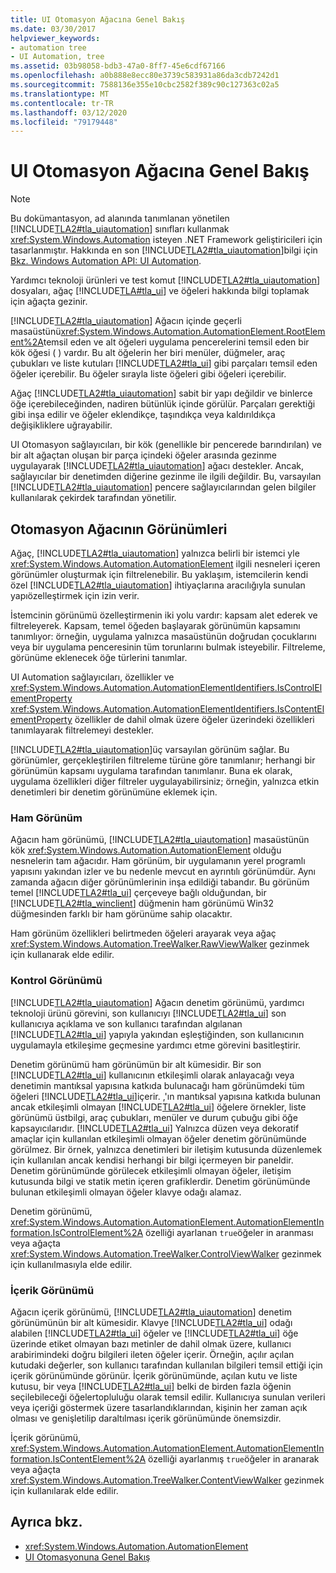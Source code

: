 ```yaml
---
title: UI Otomasyon Ağacına Genel Bakış
ms.date: 03/30/2017
helpviewer_keywords:
- automation tree
- UI Automation, tree
ms.assetid: 03b98058-bdb3-47a0-8ff7-45e6cdf67166
ms.openlocfilehash: a0b888e8ecc80e3739c583931a86da3cdb7242d1
ms.sourcegitcommit: 7588136e355e10cbc2582f389c90c127363c02a5
ms.translationtype: MT
ms.contentlocale: tr-TR
ms.lasthandoff: 03/12/2020
ms.locfileid: "79179448"
---
```

# <a name="ui-automation-tree-overview"></a>UI Otomasyon Ağacına Genel Bakış
> [!NOTE]
> Bu dokümantasyon, ad alanında tanımlanan yönetilen [!INCLUDE[TLA2#tla_uiautomation](../../../includes/tla2sharptla-uiautomation-md.md)] sınıfları kullanmak <xref:System.Windows.Automation> isteyen .NET Framework geliştiricileri için tasarlanmıştır. Hakkında en son [!INCLUDE[TLA2#tla_uiautomation](../../../includes/tla2sharptla-uiautomation-md.md)]bilgi için [Bkz. Windows Automation API: UI Automation](/windows/win32/winauto/entry-uiauto-win32).  
  
 Yardımcı teknoloji ürünleri ve test komut [!INCLUDE[TLA2#tla_uiautomation](../../../includes/tla2sharptla-uiautomation-md.md)] dosyaları, ağaç [!INCLUDE[TLA#tla_ui](../../../includes/tlasharptla-ui-md.md)] ve öğeleri hakkında bilgi toplamak için ağaçta gezinir.  
  
 [!INCLUDE[TLA2#tla_uiautomation](../../../includes/tla2sharptla-uiautomation-md.md)] Ağacın içinde geçerli masaüstünü<xref:System.Windows.Automation.AutomationElement.RootElement%2A>temsil eden ve alt öğeleri uygulama pencerelerini temsil eden bir kök öğesi ( ) vardır. Bu alt öğelerin her biri menüler, düğmeler, araç çubukları ve liste kutuları [!INCLUDE[TLA2#tla_ui](../../../includes/tla2sharptla-ui-md.md)] gibi parçaları temsil eden öğeler içerebilir. Bu öğeler sırayla liste öğeleri gibi öğeleri içerebilir.  
  
 Ağaç [!INCLUDE[TLA2#tla_uiautomation](../../../includes/tla2sharptla-uiautomation-md.md)] sabit bir yapı değildir ve binlerce öğe içerebileceğinden, nadiren bütünlük içinde görülür. Parçaları gerektiği gibi inşa edilir ve öğeler eklendikçe, taşındıkça veya kaldırıldıkça değişikliklere uğrayabilir.  
  
 UI Otomasyon sağlayıcıları, bir kök (genellikle bir pencerede barındırılan) ve bir alt ağaçtan oluşan bir parça içindeki öğeler arasında gezinme uygulayarak [!INCLUDE[TLA2#tla_uiautomation](../../../includes/tla2sharptla-uiautomation-md.md)] ağacı destekler. Ancak, sağlayıcılar bir denetimden diğerine gezinme ile ilgili değildir. Bu, varsayılan [!INCLUDE[TLA2#tla_uiautomation](../../../includes/tla2sharptla-uiautomation-md.md)] pencere sağlayıcılarından gelen bilgiler kullanılarak çekirdek tarafından yönetilir.  
  
<a name="uiautomation_tree_view"></a>
## <a name="views-of-the-automation-tree"></a>Otomasyon Ağacının Görünümleri  
 Ağaç, [!INCLUDE[TLA2#tla_uiautomation](../../../includes/tla2sharptla-uiautomation-md.md)] yalnızca belirli bir istemci yle <xref:System.Windows.Automation.AutomationElement> ilgili nesneleri içeren görünümler oluşturmak için filtrelenebilir. Bu yaklaşım, istemcilerin kendi özel [!INCLUDE[TLA2#tla_uiautomation](../../../includes/tla2sharptla-uiautomation-md.md)] ihtiyaçlarına aracılığıyla sunulan yapıözelleştirmek için izin verir.  
  
 İstemcinin görünümü özelleştirmenin iki yolu vardır: kapsam alet ederek ve filtreleyerek. Kapsam, temel öğeden başlayarak görünümün kapsamını tanımlıyor: örneğin, uygulama yalnızca masaüstünün doğrudan çocuklarını veya bir uygulama penceresinin tüm torunlarını bulmak isteyebilir. Filtreleme, görünüme eklenecek öğe türlerini tanımlar.  
  
 UI Automation sağlayıcıları, özellikler ve <xref:System.Windows.Automation.AutomationElementIdentifiers.IsControlElementProperty> <xref:System.Windows.Automation.AutomationElementIdentifiers.IsContentElementProperty> özellikler de dahil olmak üzere öğeler üzerindeki özellikleri tanımlayarak filtrelemeyi destekler.  
  
 [!INCLUDE[TLA2#tla_uiautomation](../../../includes/tla2sharptla-uiautomation-md.md)]üç varsayılan görünüm sağlar. Bu görünümler, gerçekleştirilen filtreleme türüne göre tanımlanır; herhangi bir görünümün kapsamı uygulama tarafından tanımlanır. Buna ek olarak, uygulama özellikleri diğer filtreler uygulayabilirsiniz; örneğin, yalnızca etkin denetimleri bir denetim görünümüne eklemek için.  
  
<a name="uiautomation_raw_view"></a>
### <a name="raw-view"></a>Ham Görünüm  
 Ağacın ham görünümü, [!INCLUDE[TLA2#tla_uiautomation](../../../includes/tla2sharptla-uiautomation-md.md)] masaüstünün kök <xref:System.Windows.Automation.AutomationElement> olduğu nesnelerin tam ağacıdır. Ham görünüm, bir uygulamanın yerel programlı yapısını yakından izler ve bu nedenle mevcut en ayrıntılı görünümdür. Aynı zamanda ağacın diğer görünümlerinin inşa edildiği tabandır. Bu görünüm temel [!INCLUDE[TLA2#tla_ui](../../../includes/tla2sharptla-ui-md.md)] çerçeveye bağlı olduğundan, bir [!INCLUDE[TLA2#tla_winclient](../../../includes/tla2sharptla-winclient-md.md)] düğmenin ham görünümü Win32 düğmesinden farklı bir ham görünüme sahip olacaktır.  
  
 Ham görünüm özellikleri belirtmeden öğeleri arayarak veya ağaç <xref:System.Windows.Automation.TreeWalker.RawViewWalker> gezinmek için kullanarak elde edilir.  
  
<a name="uiautomation_control_view"></a>
### <a name="control-view"></a>Kontrol Görünümü  
 [!INCLUDE[TLA2#tla_uiautomation](../../../includes/tla2sharptla-uiautomation-md.md)] Ağacın denetim görünümü, yardımcı teknoloji ürünü görevini, son kullanıcıyı [!INCLUDE[TLA2#tla_ui](../../../includes/tla2sharptla-ui-md.md)] son kullanıcıya açıklama ve son kullanıcı tarafından algılanan [!INCLUDE[TLA2#tla_ui](../../../includes/tla2sharptla-ui-md.md)] yapıyla yakından eşleştiğinden, son kullanıcının uygulamayla etkileşime geçmesine yardımcı etme görevini basitleştirir.  
  
 Denetim görünümü ham görünümün bir alt kümesidir. Bir son [!INCLUDE[TLA2#tla_ui](../../../includes/tla2sharptla-ui-md.md)] kullanıcının etkileşimli olarak anlayacağı veya denetimin mantıksal yapısına katkıda bulunacağı ham görünümdeki tüm öğeleri [!INCLUDE[TLA2#tla_ui](../../../includes/tla2sharptla-ui-md.md)]içerir. ,'ın mantıksal yapısına katkıda bulunan ancak etkileşimli olmayan [!INCLUDE[TLA2#tla_ui](../../../includes/tla2sharptla-ui-md.md)] öğelere örnekler, liste görünümü üstbilgi, araç çubukları, menüler ve durum çubuğu gibi öğe kapsayıcılarıdır. [!INCLUDE[TLA2#tla_ui](../../../includes/tla2sharptla-ui-md.md)] Yalnızca düzen veya dekoratif amaçlar için kullanılan etkileşimli olmayan öğeler denetim görünümünde görülmez. Bir örnek, yalnızca denetimleri bir iletişim kutusunda düzenlemek için kullanılan ancak kendisi herhangi bir bilgi içermeyen bir paneldir. Denetim görünümünde görülecek etkileşimli olmayan öğeler, iletişim kutusunda bilgi ve statik metin içeren grafiklerdir. Denetim görünümünde bulunan etkileşimli olmayan öğeler klavye odağı alamaz.  
  
 Denetim görünümü, <xref:System.Windows.Automation.AutomationElement.AutomationElementInformation.IsControlElement%2A> özelliği ayarlanan `true`öğeler in aranması veya ağaçta <xref:System.Windows.Automation.TreeWalker.ControlViewWalker> gezinmek için kullanılmasıyla elde edilir.  
  
<a name="uiautomation_content_view"></a>
### <a name="content-view"></a>İçerik Görünümü  
 Ağacın içerik görünümü, [!INCLUDE[TLA2#tla_uiautomation](../../../includes/tla2sharptla-uiautomation-md.md)] denetim görünümünün bir alt kümesidir. Klavye [!INCLUDE[TLA2#tla_ui](../../../includes/tla2sharptla-ui-md.md)] odağı alabilen [!INCLUDE[TLA2#tla_ui](../../../includes/tla2sharptla-ui-md.md)] öğeler ve [!INCLUDE[TLA2#tla_ui](../../../includes/tla2sharptla-ui-md.md)] öğe üzerinde etiket olmayan bazı metinler de dahil olmak üzere, kullanıcı arabirimindeki doğru bilgileri ileten öğeler içerir. Örneğin, açılır açılan kutudaki değerler, son kullanıcı tarafından kullanılan bilgileri temsil ettiği için içerik görünümünde görünür. İçerik görünümünde, açılan kutu ve liste kutusu, bir veya [!INCLUDE[TLA2#tla_ui](../../../includes/tla2sharptla-ui-md.md)] belki de birden fazla öğenin seçilebileceği öğelertopluluğu olarak temsil edilir. Kullanıcıya sunulan verileri veya içeriği göstermek üzere tasarlandıklarından, kişinin her zaman açık olması ve genişletilip daraltılması içerik görünümünde önemsizdir.  
  
 İçerik görünümü, <xref:System.Windows.Automation.AutomationElement.AutomationElementInformation.IsContentElement%2A> özelliği ayarlanmış `true`öğeler in aranarak veya ağaçta <xref:System.Windows.Automation.TreeWalker.ContentViewWalker> gezinmek için kullanılarak elde edilir.  
  
## <a name="see-also"></a>Ayrıca bkz.

- <xref:System.Windows.Automation.AutomationElement>
- [UI Otomasyonuna Genel Bakış](ui-automation-overview.md)
